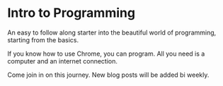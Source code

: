 # Intro to Programming

An easy to follow along starter into the beautiful world of programming, starting from the basics.

If you know how to use Chrome, you can program. All you need is a computer and an internet connection.

Come join in on this journey. New blog posts will be added bi weekly.
